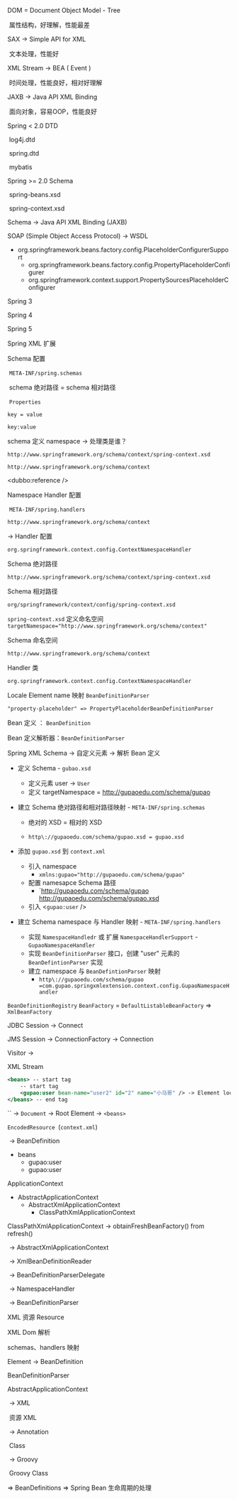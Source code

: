 DOM = Document Object Model - Tree

​	属性结构，好理解，性能最差



SAX -> Simple API for XML 

​	文本处理，性能好



XML Stream -> BEA ( Event )

​	时间处理，性能良好，相对好理解



JAXB ->  Java API XML Binding

​	面向对象，容易OOP，性能良好







Spring < 2.0 DTD

​	log4j.dtd

​	spring.dtd

​	mybatis



Spring >= 2.0 Schema

​	spring-beans.xsd

​	spring-context.xsd





Schema -> Java API XML Binding (JAXB)

SOAP (Simple Object Access Protocol) -> WSDL



* org.springframework.beans.factory.config.PlaceholderConfigurerSupport
  * org.springframework.beans.factory.config.PropertyPlaceholderConfigurer
  * org.springframework.context.support.PropertySourcesPlaceholderConfigurer



Spring 3

Spring 4

Spring 5



Spring XML 扩展



Schema 配置

​	`META-INF/spring.schemas`

​	schema 绝对路径 = schema 相对路径 

​	`Properties`

```properties
key = value
```

```properties
key:value
```

schema 定义 namespace -> 处理类是谁？

```
http://www.springframework.org/schema/context/spring-context.xsd
```

```
http://www.springframework.org/schema/context
```



<dubbo:reference />



Namespace Handler 配置

​	`META-INF/spring.handlers`

```
http://www.springframework.org/schema/context
```

-> Handler 配置

```
org.springframework.context.config.ContextNamespaceHandler
```



Schema 绝对路径

```
http://www.springframework.org/schema/context/spring-context.xsd
```

Schema 相对路径

```
org/springframework/context/config/spring-context.xsd
```

`spring-context.xsd` 定义命名空间 `targetNamespace="http://www.springframework.org/schema/context"`

Schema 命名空间

```
http://www.springframework.org/schema/context
```

Handler 类

```
org.springframework.context.config.ContextNamespaceHandler
```

Locale Element name 映射 `BeanDefinitionParser`



```
"property-placeholder" => PropertyPlaceholderBeanDefinitionParser
```



Bean 定义 ： `BeanDefinition`

Bean 定义解析器：`BeanDefinitionParser`



Spring XML Schema -> 自定义元素 -> 解析 Bean 定义



* 定义 Schema - `gubao.xsd`

  * 定义元素 user -> `User`
  * 定义 targetNamespace = http://gupaoedu.com/schema/gupao

* 建立 Schema 绝对路径和相对路径映射 - `META-INF/spring.schemas`

  * 绝对的 XSD = 相对的  XSD

  * ```properties
    http\://gupaoedu.com/schema/gupao.xsd = gupao.xsd
    ```

* 添加 `gupao.xsd` 到 `context.xml`

  * 引入 namespace 
    * `xmlns:gupao="http://gupaoedu.com/schema/gupao"`
  * 配置 namesapce Schema 路径
    * `http://gupaoedu.com/schema/gupao http://gupaoedu.com/schema/gupao.xsd
  * 引入 <`gupao:user` />

* 建立 Schema namespace 与 Handler 映射 - `META-INF/spring.handlers`

  * 实现 `NamespaceHandledr` 或 扩展 `NamespaceHandlerSupport` - `GupaoNamespaceHandler`
  * 实现 `BeanDefinitionParser` 接口，创建 "user" 元素的 `BeanDefintionParser` 实现
  * 建立 namespace 与 `BeanDefintionParser` 映射
    * `http\://gupaoedu.com/schema/gupao =com.gupao.springxmlextension.context.config.GupaoNamespaceHandler`





`BeanDefinitionRegistry` `BeanFactory` =  `DefaultListableBeanFactory` => `XmlBeanFactory`



JDBC Session -> Connect



JMS Session -> ConnectionFactory -> Connection



Visitor ->

XML Stream

```xml
<beans> -- start tag
    -- start tag
	<gupao:user bean-name="user2" id="2" name="小马哥" /> -> Element localname = user
</beans> -- end tag
```

`` -> `Document` -> Root Element -> `<beans>`

`EncodedResource `(`context.xml`)

​	-> BeanDefinition

* beans
  * gupao:user
  * gupao:user



ApplicationContext

* AbstractApplicationContext
   * AbstractXmlApplicationContext
      * ClassPathXmlApplicationContext



ClassPathXmlApplicationContext -> obtainFreshBeanFactory() from refresh()

​	-> AbstractXmlApplicationContext

​		-> XmlBeanDefinitionReader

​			-> BeanDefinitionParserDelegate

​				-> NamespaceHandler

​					-> BeanDefinitionParser



XML 资源 Resource

XML Dom 解析

schemas、handlers 映射

Element -> BeanDefinition 

BeanDefinitionParser



AbstractApplicationContext

​	-> XML

​		资源 XML

​	-> Annotation

​		Class

​	-> Groovy

​		Groovy Class



=> BeanDefinitions => Spring Bean 生命周期的处理